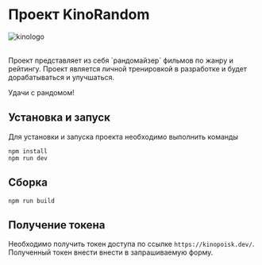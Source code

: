 # Проект KinoRandom
![kinologo](https://github.com/ArtPsycho/kino-random/assets/62343148/876871e8-feb5-4f84-af01-06f32dac4482)

<br>
Проект представляет из себя `рандомайзер` фильмов по жанру и рейтингу. Проект является личной тренировкой в разработке и будет дорабатываться и улучшаться.

Удачи с рандомом!

## Установка и запуск
Для установки и запуска проекта необходимо выполнить команды

```
npm install
npm run dev
```

## Сборка

```
npm run build
```

## Получение токена
Необходимо получить токен доступа по ссылке `https://kinopoisk.dev/`. Полученный токен внести внести в запрашиваемую форму.
